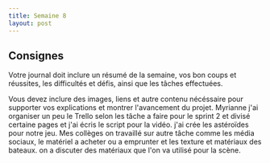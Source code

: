 ```yaml
---
title: Semaine 8
layout: post
---
```


## Consignes

Votre journal doit inclure un résumé de la semaine, vos bon coups et réussites, les difficultés et défis, ainsi que les tâches effectuées.

Vous devez inclure des images, liens et autre contenu nécéssaire pour supporter vos explications et montrer l'avancement du projet.
Myrianne
j'ai organiser un peu le Trello selon les tâche a faire pour le sprint 2 et divisé certaine pages et j'ai écris le script pour la vidéo.
j'ai crée les astéroïdes pour notre jeu. Mes collèges on travaillé sur autre tâche comme les média sociaux, le matériel a acheter ou a emprunter et les texture et matériaux des bateaux. on a discuter des matériaux que l'on va utilisé pour la scène.

